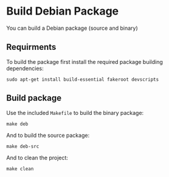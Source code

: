 # Build Debian Package

You can build a Debian package (source and binary) 

## Requirments

To build the package first install the required package building dependencies:

    sudo apt-get install build-essential fakeroot devscripts

## Build package

Use the included `Makefile` to build the binary package:

    make deb

And to build the source package:

    make deb-src

And to clean the project:

    make clean

